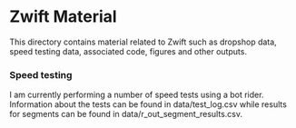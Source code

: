 # Zwift Material

This directory contains material related to Zwift such as dropshop data, speed testing data, associated code, figures and other outputs.

### Speed testing

I am currently performing a number of speed tests using a bot rider. Information about the tests can be found in data/test_log.csv while results for segments can be found in data/r_out_segment_results.csv.